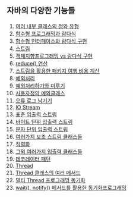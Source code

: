 ## 자바의 다양한 기능들

01. [여러 내부 클래스의 정와 유형]()
02. [함수형 프로그래밍과 람다식]()
03. [함수형 인터페이스와 람다식 구현]()
04. [스트림]()
05. [객체지향프로그래밍 vs 람다식 구현]()
06. [reduce() 연산]()
07. [스트림을 활용한 패키지 여행 비용 계산]()
08. [예외처리]()
09. [예외처리하기와 미루기]()
10. [사용자정의 예외클래스]()
11. [오류 로그 남기기]()
12. [IO Stream]()
13. [표준 입출력 스트림]()
14. [바이트 단위 입출력 스트림]()
15. [문자 단위 입출력 스트림]()
16. [여러가지 보조 스트림 클래스들]()
17. [직렬화]()
18. [그외 여러가지 입출력 클래스들]()
19. [데코레이터 패턴]()
20. [Thread]()
21. [Thread 클래스의 여러 메서드]()
22. [멀티 Thread 프로그래밍 동기화]()
23. [wait(), notify() 메서드를 활용한 동기화프로그래밍]()